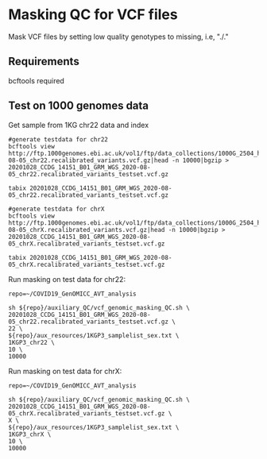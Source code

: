 # Masking QC for VCF files

Mask VCF files by setting low quality genotypes to missing, i.e, "./."

## Requirements
bcftools required

## Test on 1000 genomes data

Get sample from 1KG chr22 data and index
```
#generate testdata for chr22
bcftools view http://ftp.1000genomes.ebi.ac.uk/vol1/ftp/data_collections/1000G_2504_high_coverage/working/20201028_3202_raw_GT_with_annot/20201028_CCDG_14151_B01_GRM_WGS_2020-08-05_chr22.recalibrated_variants.vcf.gz|head -n 10000|bgzip > 20201028_CCDG_14151_B01_GRM_WGS_2020-08-05_chr22.recalibrated_variants_testset.vcf.gz

tabix 20201028_CCDG_14151_B01_GRM_WGS_2020-08-05_chr22.recalibrated_variants_testset.vcf.gz

#generate testdata for chrX
bcftools view http://ftp.1000genomes.ebi.ac.uk/vol1/ftp/data_collections/1000G_2504_high_coverage/working/20201028_3202_raw_GT_with_annot/20201028_CCDG_14151_B01_GRM_WGS_2020-08-05_chrX.recalibrated_variants.vcf.gz|head -n 10000|bgzip > 20201028_CCDG_14151_B01_GRM_WGS_2020-08-05_chrX.recalibrated_variants_testset.vcf.gz

tabix 20201028_CCDG_14151_B01_GRM_WGS_2020-08-05_chrX.recalibrated_variants_testset.vcf.gz

```

Run masking on test data for chr22:
```
repo=~/COVID19_GenOMICC_AVT_analysis

sh ${repo}/auxiliary_QC/vcf_genomic_masking_QC.sh \
20201028_CCDG_14151_B01_GRM_WGS_2020-08-05_chr22.recalibrated_variants_testset.vcf.gz \
22 \
${repo}/aux_resources/1KGP3_samplelist_sex.txt \
1KGP3_chr22 \
10 \
10000
```

Run masking on test data for chrX:

```
repo=~/COVID19_GenOMICC_AVT_analysis

sh ${repo}/auxiliary_QC/vcf_genomic_masking_QC.sh \
20201028_CCDG_14151_B01_GRM_WGS_2020-08-05_chrX.recalibrated_variants_testset.vcf.gz \
X \
${repo}/aux_resources/1KGP3_samplelist_sex.txt \
1KGP3_chrX \
10 \
10000
```